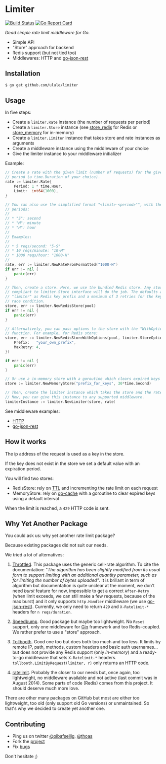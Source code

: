 # Limiter

[![Build Status](https://travis-ci.org/ulule/limiter.svg)](https://travis-ci.org/ulule/limiter) [![Go Report Card](https://goreportcard.com/badge/github.com/ulule/limiter)](https://goreportcard.com/report/github.com/ulule/limiter)

*Dead simple rate limit middleware for Go.*

* Simple API
* "Store" approach for backend
* Redis support (but not tied too)
* Middlewares: HTTP and [go-json-rest][2]

## Installation

```bash
$ go get github.com/ulule/limiter
```

## Usage

In five steps:

* Create a `limiter.Rate` instance (the number of requests per period)
* Create a `limiter.Store` instance (see [store_redis](https://github.com/ulule/limiter/blob/master/store_redis.go) for Redis or [store_memory](https://github.com/ulule/limiter/blob/master/store_memory.go) for in-memory)
* Create a `limiter.Limiter` instance that takes store and rate instances as arguments
* Create a middleware instance using the middleware of your choice
* Give the limiter instance to your middleware initializer

Example:

```go
// Create a rate with the given limit (number of requests) for the given
// period (a time.Duration of your choice).
rate := limiter.Rate{
    Period: 1 * time.Hour,
    Limit:  int64(1000),
}

// You can also use the simplified format "<limit>-<period>"", with the given
// periods:
//
// * "S": second
// * "M": minute
// * "H": hour
//
// Examples:
//
// * 5 reqs/second: "5-S"
// * 10 reqs/minute: "10-M"
// * 1000 reqs/hour: "1000-H"
//
rate, err := limiter.NewRateFromFormatted("1000-H")
if err != nil {
    panic(err)
}

// Then, create a store. Here, we use the bundled Redis store. Any store
// compliant to limiter.Store interface will do the job. The defaults are
// "limiter" as Redis key prefix and a maximum of 3 retries for the key under
// race condition.
store, err := limiter.NewRedisStore(pool)
if err != nil {
    panic(err)
}

// Alternatively, you can pass options to the store with the "WithOptions"
// function. For example, for Redis store:
store, err := limiter.NewRedisStoreWithOptions(pool, limiter.StoreOptions{
    Prefix:   "your_own_prefix",
    MaxRetry: 4,
})

if err != nil {
    panic(err)
}

// Or use a in-memory store with a goroutine which clears expired keys every 30 seconds
store := limiter.NewMemoryStore("prefix_for_keys", 30*time.Second)

// Then, create the limiter instance which takes the store and the rate as arguments.
// Now, you can give this instance to any supported middleware.
limiterInstance := limiter.NewLimiter(store, rate)
```

See middleware examples:

* [HTTP](https://github.com/ulule/limiter/tree/master/examples/http)
* [go-json-rest](https://github.com/ulule/limiter/tree/master/examples/gjr)

## How it works

The ip address of the request is used as a key in the store.

If the key does not exist in the store we set a default
value with an expiration period.

You will find two stores:

* RedisStore: rely on [TTL](http://redis.io/commands/ttl) and incrementing the rate limit on each request
* MemoryStore: rely on [go-cache](https://github.com/patrickmn/go-cache) with a goroutine to clear expired keys using a default interval

When the limit is reached, a ``429`` HTTP code is sent.

## Why Yet Another Package

You could ask us: why yet another rate limit package?

Because existing packages did not suit our needs.

We tried a lot of alternatives:

1. [Throttled][1]. This package uses the generic cell-rate algorithm. To cite the
documentation: *"The algorithm has been slightly modified from its usual form to
support limiting with an additional quantity parameter, such as for limiting the
number of bytes uploaded"*. It is brillant in term of algorithm but
documentation is quite unclear at the moment, we don't need *burst* feature for
now, impossible to get a correct `After-Retry` (when limit exceeds, we can still
make a few requests, because of the max burst) and it only supports ``http.Handler``
middleware (we use [go-json-rest][2]). Currently, we only need to return `429`
and `X-Ratelimit-*` headers for `n reqs/duration`.

2. [Speedbump][3]. Good package but maybe too lightweight. No `Reset` support,
only one middleware for [Gin][4] framework and too Redis-coupled. We rather
prefer to use a "store" approach.

3. [Tollbooth][5]. Good one too but does both too much and too less. It limits by
remote IP, path, methods, custom headers and basic auth usernames... but does not
provide any Redis support (only *in-memory*) and a ready-to-go middleware that sets
`X-Ratelimit-*` headers. `tollbooth.LimitByRequest(limiter, r)` only returns an HTTP
code.

4. [ratelimit][6]. Probably the closer to our needs but, once again, too
lightweight, no middleware available and not active (last commit was in August
2014). Some parts of code (Redis) comes from this project. It should deserve much
more love.

There are other many packages on GitHub but most are either too lightweight, too
old (only support old Go versions) or unmaintained. So that's why we decided to
create yet another one.

## Contributing

* Ping us on twitter [@oibafsellig](https://twitter.com/oibafsellig), [@thoas](https://twitter.com/thoas)
* Fork the [project](https://github.com/ulule/limiter)
* Fix [bugs](https://github.com/ulule/limiter/issues)

Don't hesitate ;)

[1]: https://github.com/throttled/throttled
[2]: https://github.com/ant0ine/go-json-rest
[3]: https://github.com/etcinit/speedbump
[4]: https://github.com/gin-gonic/gin
[5]: https://github.com/didip/tollbooth
[6]: https://github.com/r8k/ratelimit
